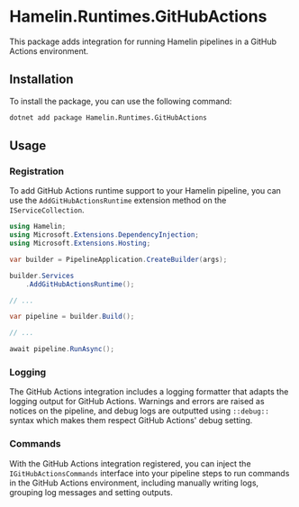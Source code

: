# Hamelin.Runtimes.GitHubActions

This package adds integration for running Hamelin pipelines in a GitHub Actions environment.

## Installation

To install the package, you can use the following command:

```bash
dotnet add package Hamelin.Runtimes.GitHubActions
```

## Usage

### Registration

To add GitHub Actions runtime support to your Hamelin pipeline, you can use the `AddGitHubActionsRuntime` extension method on the `IServiceCollection`.

```csharp
using Hamelin;
using Microsoft.Extensions.DependencyInjection;
using Microsoft.Extensions.Hosting;

var builder = PipelineApplication.CreateBuilder(args);

builder.Services
    .AddGitHubActionsRuntime();

// ...

var pipeline = builder.Build();

// ...

await pipeline.RunAsync();
```

### Logging

The GitHub Actions integration includes a logging formatter that adapts the logging output for GitHub Actions. Warnings and errors are raised as notices on the pipeline, and debug logs are outputted using `::debug::` syntax which makes them respect GitHub Actions' debug setting.

### Commands

With the GitHub Actions integration registered, you can inject the `IGitHubActionsCommands` interface into your pipeline steps to run commands in the GitHub Actions environment, including manually writing logs, grouping log messages and setting outputs.
